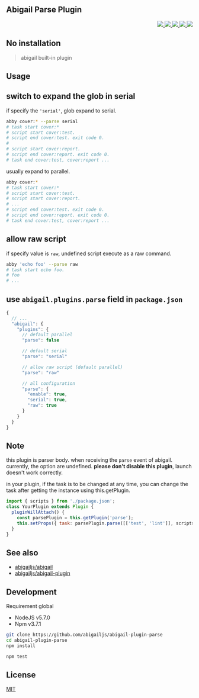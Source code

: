 Abigail Parse Plugin
---

<p align="right">
  <a href="https://npmjs.org/package/abigail-plugin-parse">
    <img src="https://img.shields.io/npm/v/abigail-plugin-parse.svg?style=flat-square">
  </a>
  <a href="https://travis-ci.org/abigailjs/abigail-plugin-parse">
    <img src="http://img.shields.io/travis/abigailjs/abigail-plugin-parse.svg?style=flat-square">
  </a>
  <a href="https://codeclimate.com/github/abigailjs/abigail-plugin-parse/coverage">
    <img src="https://img.shields.io/codeclimate/github/abigailjs/abigail-plugin-parse.svg?style=flat-square">
  </a>
  <a href="https://codeclimate.com/github/abigailjs/abigail-plugin-parse">
    <img src="https://img.shields.io/codeclimate/coverage/github/abigailjs/abigail-plugin-parse.svg?style=flat-square">
  </a>
  <a href="https://gemnasium.com/abigailjs/abigail-plugin-parse">
    <img src="https://img.shields.io/gemnasium/abigailjs/abigail-plugin-parse.svg?style=flat-square">
  </a>
</p>

No installation
---
> abigail built-in plugin

Usage
---

## switch to expand the glob in serial

if specify the `'serial'`, glob expand to serial.

```bash
abby cover:* --parse serial
# task start cover:*
# script start cover:test.
# script end cover:test. exit code 0.
#
# script start cover:report.
# script end cover:report. exit code 0.
# task end cover:test, cover:report ...
```

usually expand to parallel.

```bash
abby cover:*
# task start cover:*
# script start cover:test.
# script start cover:report.
# ...
# script end cover:test. exit code 0.
# script end cover:report. exit code 0.
# task end cover:test, cover:report ...
```

## allow raw script

if specify value is `raw`, undefined script execute as a raw command.

```bash
abby 'echo foo' --parse raw
# task start echo foo.
# foo
# ...
```

use `abigail.plugins.parse` field in `package.json`
---

```js
{
  // ...
  "abigail": {
    "plugins": {
      // default parallel
      "parse": false

      // default serial
      "parse": "serial"

      // allow raw script (default parallel)
      "parse": "raw"

      // all configuration
      "parse": {
        "enable": true,
        "serial": true,
        "raw": true
      }
    }
  }
}
```

Note
---
this plugin is parser body. when receiving the `parse` event of abigail.
currently, the option are undefined. __please don't disable this plugin__, launch doesn't work correctly.

in your plugin, if the task is to be changed at any time, you can change the task after getting the instance using this.getPlugin.

```js
import { scripts } from './package.json';
class YourPlugin extends Plugin {
  pluginWillAttach() {
    const parsePlugin = this.getPlugin('parse');
    this.setProps({ task: parsePlugin.parse([['test', 'lint']], scripts) });
  }
}
```

See also
---
* [abigailjs/abigail](https://github.com/abigailjs/abigail#usage)
* [abigailjs/abigail-plugin](https://github.com/abigailjs/abigail-plugin#usage)

Development
---
Requirement global
* NodeJS v5.7.0
* Npm v3.7.1

```bash
git clone https://github.com/abigailjs/abigail-plugin-parse
cd abigail-plugin-parse
npm install

npm test
```

License
---
[MIT](http://abigailjs.mit-license.org/)

